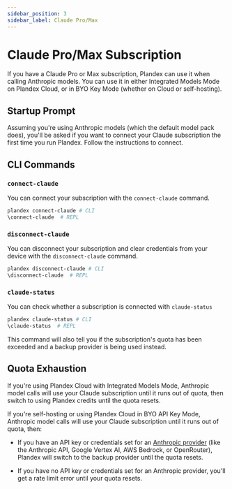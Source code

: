 ```yaml
---
sidebar_position: 3
sidebar_label: Claude Pro/Max
---
```


# Claude Pro/Max Subscription

If you have a Claude Pro or Max subscription, Plandex can use it when calling Anthropic models. You can use it in either Integrated Models Mode on Plandex Cloud, or in BYO Key Mode (whether on Cloud or self-hosting).

## Startup Prompt

Assuming you're using Anthropic models (which the default model pack does), you'll be asked if you want to connect your Claude subscription the first time you run Plandex. Follow the instructions to connect.

## CLI Commands

### `connect-claude`

You can connect your subscription with the `connect-claude` command.

```bash
plandex connect-claude # CLI
\connect-claude  # REPL
```

### `disconnect-claude`

You can disconnect your subscription and clear credentials from your device with the `disconnect-claude` command.

```bash
plandex disconnect-claude # CLI
\disconnect-claude  # REPL
```

### `claude-status`

You can check whether a subscription is connected with `claude-status`

```bash
plandex claude-status # CLI
\claude-status  # REPL
```

This command will also tell you if the subscription's quota has been exceeded and a backup provider is being used instead.

## Quota Exhaustion

If you're using Plandex Cloud with Integrated Models Mode, Anthropic model calls will use your Claude subscription until it runs out of quota, then switch to using Plandex credits until the quota resets.

If you're self-hosting or using Plandex Cloud in BYO API Key Mode, Anthropic model calls will use your Claude subscription until it runs out of quota, then:

- If you have an API key or credentials set for an [Anthropic provider](./model-providers.md) (like the Anthropic API, Google Vertex AI, AWS Bedrock, or OpenRouter), Plandex will switch to the backup provider until the quota resets.

- If you have no API key or credentials set for an Anthropic provider, you'll get a rate limit error until your quota resets.